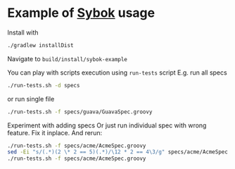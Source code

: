 # Example of [Sybok](https://github.com/alopukhov/sybok) usage

Install with
```bash
./gradlew installDist
```
Navigate to `build/install/sybok-example`

You can play with scripts execution using `run-tests` script
E.g. run all specs
```bash
./run-tests.sh -d specs
```
or run single file
```bash
./run-tests.sh -f specs/guava/GuavaSpec.groovy
```

Experiment with adding specs
Or just run individual spec with wrong feature. Fix it inplace. And rerun:
```bash
./run-tests.sh -f specs/acme/AcmeSpec.groovy
sed -Ei "s/(.*)(2 \* 2 == 5)(.*)/\12 * 2 == 4\3/g" specs/acme/AcmeSpec.groovy
./run-tests.sh -f specs/acme/AcmeSpec.groovy
```